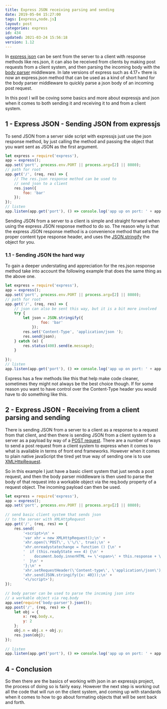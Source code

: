 ```yaml
---
title: Express JSON receiving parsing and sending
date: 2019-05-04 15:27:00
tags: [express,node.js]
layout: post
categories: express
id: 434
updated: 2021-03-24 15:56:18
version: 1.12
---
```


In [express json](https://expressjs.com/en/api.html#res.json) can be sent from the server to a client with response methods like res.json, it can also be received from clients by making post requests from a client system, and then parsing the incoming body with the [body parser](/2018/05/27/express-body-parser/) middleware. In late versions of express such as 4.17+ there is now an express.json method that can be used as a kind of short hand for the body parser middleware to quickly parse a json body of an incoming post request.

In this post I will be coving some basics and more about expressjs and json when it comes to both sending it and receiving it to and from a client system.

<!-- more -->

## 1 - Express JSON - Sending JSON from expressjs

To send JSON from a server side script with expressjs just use the json response method, by just calling the method and passing the object that you want sent as JSON as the first argument.

```js
let express = require('express'),
app = express();
app.set('port', process.env.PORT || process.argv[2] || 8080);
// path for root
app.get('/', (req, res) => {
    // The res.json response method can be used to
    // send json to a client
    res.json({
        foo: 'bar'
    });
});
// listen
app.listen(app.get('port'), () => console.log('app up on port: ' + app.get('port')));
```

Sending JSON from a server to a client is simple and straight forward when using the express JSON response method to do so. The reason why is that the express JSON response method is a convenience method that sets the proper content type response header, and uses the [JSON.stringify](https://developer.mozilla.org/en-US/docs/Web/JavaScript/Reference/Global_Objects/JSON/stringify) the object for you.

### 1.1 - Sending JSON the hard way

To gain a deeper understating and appreciation for the res.json response method take into account the following example that does the same thing as the above one.

```js
let express = require('express'),
app = express();
app.set('port', process.env.PORT || process.argv[2] || 8080);
// path for root
app.get('/', (req, res) => {
    // json can also be sent this way, but it is a bit more involved
    try {
        let json = JSON.stringify({
                foo: 'bar'
            });
        res.set('Content-Type', 'application/json ');
        res.send(json);
    } catch (e) {
        res.status(400).send(e.message);
    }
 
});
// listen
app.listen(app.get('port'), () => console.log('app up on port: ' + app.get('port')));
```

Express has a few methods like this that help make code cleaner, sometimes they might not always be the best choice though. If for some reason you want to have control over the Content-Type header you would have to do something like this.

## 2 - Express JSON - Receiving from a client parsing and sending

There is sending JSON from a server to a client as a response to a request from that client, and then there is sending JSON from a client system to a server as a payload by way of a [POST request](/2019/04/17/express-post/). There are a number of ways to send a post request from a client system to express when it comes to what is available in terms of front end frameworks. However when it comes to plain native javaScript the tired yet true way of sending one is to use [XMLHttpRequest](/2018/03/28/js-xmlhttprequest/).

So in this example I just have a basic client system that just sends a post request, and then the body parser middleware is then used to parse the body of that request into a workable object via the req.body property of a request object. The incoming payload can then be used.

```js
let express = require('express'),
app = express();
app.set('port', process.env.PORT || process.argv[2] || 8080);
 
// send basic client system that sends json
// to the server with XMLHttpRequest
app.get('/', (req, res) => {
    res.send(
        '<script>\n' +
        'var xhr = new XMLHttpRequest();\n' +
        'xhr.open(\'POST\', \'\/\', true);\n' +
        'xhr.onreadystatechange = function () {\n' +
        '  if (this.readyState === 4) {\n' +
        '    document.body.innerHTML += \'<span>\' + this.response + \'<\/span>\';\n' +
        '  }\n' +
        '};\n' +
        'xhr.setRequestHeader(\'Content-type\', \'application\/json\');\n' +
        'xhr.send(JSON.stringify({x: 40}));\n' +
        '<\/script>');
});
 
// body parser can be used to parse the incoming json into 
// a workable object via req.body
app.use(require('body-parser').json());
app.post('/', (req, res) => {
    let obj = {
        x: req.body.x,
        y: 2
    };
    obj.n = obj.x + obj.y;
    res.json(obj);
});
 
// listen
app.listen(app.get('port'), () => console.log('app up on port: ' + app.get('port')));
```

## 4 - Conclusion

So then there are the basics of working with json in an expressjs project, the process of doing so is fairly easy. However the next step is working out all the code that will run on the client system, and coming up with standards when it comes to how to go about formating objects that will be sent back and forth.

